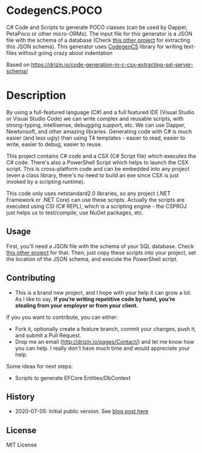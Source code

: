 # CodegenCS.POCO
C# Code and Scripts to generate POCO classes (can be used by Dapper, PetaPoco or other micro-ORMs).
The input file for this generator is a JSON file with the schema of a database (Check [this other project](https://github.com/Drizin/CodegenCS/blob/master/src/CodegenCS.SqlServer) for extracting this JSON schema).
This generator uses [CodegenCS](https://github.com/Drizin/CodegenCS) library for writing text-files without going crazy about indentation 

Based on https://drizin.io/code-generation-in-c-csx-extracting-sql-server-schema/

# Description

By using a full-featured language (C#) and a full featured IDE (Visual Studio or Visual Studio Code) we can write complex and reusable scripts, with strong-typing, intellisense, debugging support, etc.
We can use Dapper, Newtonsoft, and other amazing libraries.
Generating code with C# is much easier (and less ugly) than using T4 templates - easier to read, easier to write, easier to debug, easier to reuse.  

This project contains C# code and a CSX (C# Script file) which executes the C# code. There's also a PowerShell Script which helps to launch the CSX script.
This is cross-platform code and can be embedded into any project (even a class library, there's no need to build an exe since CSX is just invoked by a scripting runtime).

This code only uses netstandard2.0 libraries, so any project (.NET Framework or .NET Core) can use these scripts.
Actually the scripts are executed using CSI (C# REPL), which is a scripting engine - the CSPROJ just helps us to test/compile, use NuGet packages, etc.

## Usage
First, you'll need a JSON file with the schema of your SQL database. Check [this other project](https://github.com/Drizin/CodegenCS/blob/master/src/CodegenCS.SqlServer) for that.
Then, just copy these scripts into your project, set the location of the JSON schema, and execute the PowerShell script.

## Contributing
- This is a brand new project, and I hope with your help it can grow a lot. As I like to say, **If you’re writing repetitive code by hand, you’re stealing from your employer or from your client.**

If you you want to contribute, you can either:
- Fork it, optionally create a feature branch, commit your changes, push it, and submit a Pull Request.
- Drop me an email (http://drizin.io/pages/Contact/) and let me know how you can help. I really don't have much time and would appreciate your help.

Some ideas for next steps:
- Scripts to generate EFCore Entities/DbContext


## History
- 2020-07-05: Initial public version. See [blog post here](https://drizin.io/code-generation-in-c-csx-extracting-sql-server-schema/)

## License
MIT License
